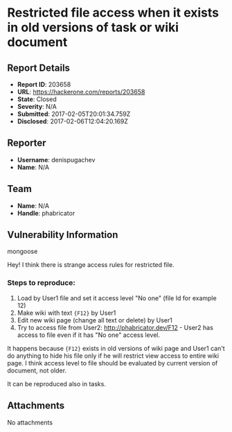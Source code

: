 # Restricted file access when it exists in old versions of task or wiki document

## Report Details
- **Report ID**: 203658
- **URL**: https://hackerone.com/reports/203658
- **State**: Closed
- **Severity**: N/A
- **Submitted**: 2017-02-05T20:01:34.759Z
- **Disclosed**: 2017-02-06T12:04:20.169Z

## Reporter
- **Username**: denispugachev
- **Name**: N/A

## Team
- **Name**: N/A
- **Handle**: phabricator

## Vulnerability Information
mongoose

Hey! I think there is strange access rules for restricted file.

### Steps to reproduce:
1. Load by User1 file and set it access level "No one" (file Id for example 12)
2. Make wiki with text `{F12}` by User1
3. Edit new wiki page (change all text or delete) by User1
4. Try to access file from User2: http://phabricator.dev/F12 - User2 has access to file even if it has "No
 one" access level.

It happens because `{F12}` exists in old versions of wiki page and User1 can't do anything to hide his file only if he will restrict view access to entire wiki page. I think access level to file should be evaluated by current version of document, not older.

It can be reproduced also in tasks.

## Attachments
No attachments
